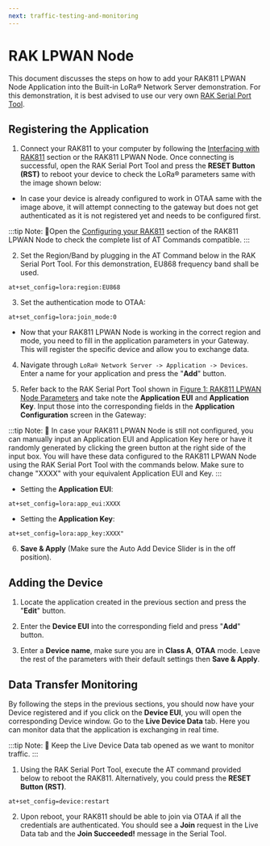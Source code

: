 ```yaml
---
next: traffic-testing-and-monitoring
---
```


# RAK LPWAN Node

This document discusses the steps on how to add your RAK811 LPWAN Node Application into the Built-in LoRa® Network Server demonstration. For this demonstration, it is best advised to use our very own [RAK Serial Port Tool](https://downloads.rakwireless.com/en/LoRa/Tools/).

## Registering the Application

1. Connect your RAK811 to your computer by following the <a href="/en-us/quick-start/rak811/interfacing-with-rak811.html " target="blank">Interfacing with RAK811</a> section or the RAK811 LPWAN Node. Once connecting is successful, open the RAK Serial Port Tool and press the **RESET Button (RST)** to reboot your device to check the LoRa® parameters same with the image shown below:

<rk-img
  src="/assets/images/quick-start-guide/rak7258/7.rak-gateway-mesh-rak811/rak811-parameters.png"
  width="100%"
  figure-number="1"
  caption="RAK811 LPWAN Node Parameters"
/>

* In case your device is already configured to work in OTAA same with the image above, it will attempt connecting to the gateway but does not get authenticated as it is not registered yet and needs to be configured first.

:::tip Note:
:pencil:Open the <a href="/en-us/quick-start/rak811/configuring-your-rak811.html" target="blank">Configuring your RAK811</a> section of the RAK811 LPWAN Node to check the complete list of AT Commands compatible.
:::

2. Set the Region/Band by plugging in the AT Command below in the RAK Serial Port Tool. For this demonstration, EU868 frequency band shall be used.

```
at+set_config=lora:region:EU868
```

3. Set the authentication mode to OTAA:

```
at+set_config=lora:join_mode:0
```

* Now that your RAK811 LPWAN Node is working in the correct region and mode, you need to fill in the application parameters in your Gateway. This will register the specific device and allow you to exchange data.

4. Navigate through `LoRa® Network Server -> Application -> Devices`. Enter a name for your application and press the "**Add**" button.

<rk-img
  src="/assets/images/quick-start-guide/rak7258/7.rak-gateway-mesh-rak811/add-application.png"
  width="100%"
  figure-number="2"
  caption="Adding Application"
/>

5. Refer back to the RAK Serial Port Tool shown in [Figure 1: RAK811 LPWAN Node Parameters](#registering-the-application) and take note the **Application EUI** and **Application Key**. Input those into the corresponding fields in the **Application Configuration** screen in the Gateway:

<rk-img
  src="/assets/images/quick-start-guide/rak7258/7.rak-gateway-mesh-rak811/set-otaa-parameters.png"
  width="100%"
  figure-number="3"
  caption="Adding Application EUI and Key"
/>

:::tip Note:
:pencil: In case your RAK811 LPWAN Node is still not configured, you can manually input an Application EUI and Application Key here or have it randomly generated by clicking the green button at the right side of the input box. You will have these data configured to the RAK811 LPWAN Node using the RAK Serial Port Tool with the commands below. Make sure to change "XXXX" with your equivalent Application EUI and Key.
:::

* Setting the **Application EUI**:

```
at+set_config=lora:app_eui:XXXX
```

* Setting the **Application Key**:

```
at+set_config=lora:app_key:XXXX"
```

6. **Save & Apply** (Make sure the Auto Add Device Slider is in the off position).

## Adding the Device

1. Locate the application created in the previous section and press the "**Edit**" button.

<rk-img
  src="/assets/images/quick-start-guide/rak7258/7.rak-gateway-mesh-rak811/edit-applications.png"
  width="100%"
  figure-number="4"
  caption="Editing the Application"
/>

2. Enter the **Device EUI** into the corresponding field and press "**Add**" button.

<rk-img
  src="/assets/images/quick-start-guide/rak7258/7.rak-gateway-mesh-rak811/add-device-in-application.png"
  width="100%"
  figure-number="5"
  caption="Adding Device in the Application"
/>

3. Enter a **Device name**, make sure you are in **Class A**, **OTAA** mode. Leave the rest of the parameters with their default settings then **Save & Apply**.

<rk-img
  src="/assets/images/quick-start-guide/rak7258/7.rak-gateway-mesh-rak811/edit-device-parameters.png"
  width="100%"
  figure-number="6"
  caption="Editing Device Parameters"
/>

## Data Transfer Monitoring

By following the steps in the previous sections, you should now have your Device registered and if you click on the **Device EUI**, you will open the corresponding Device window. Go to the **Live Device Data** tab. Here you can monitor data that the application is exchanging in real time.

:::tip Note:
:pencil: Keep the Live Device Data tab opened as we want to monitor traffic.
:::

1. Using the RAK Serial Port Tool, execute the AT command provided below to reboot the RAK811. Alternatively, you could press the **RESET Button (RST)**.

```
at+set_config=device:restart
```

2. Upon reboot, your RAK811 should be able to join via OTAA if all the credentials are authenticated. You should see a **Join** request in the Live Data tab and the **Join Succeeded!** message in the Serial Tool.

<rk-img
  src="/assets/images/quick-start-guide/rak7258/7.rak-gateway-mesh-rak811/data-monitoring.png"
  width="100%"
  figure-number="7"
  caption="Live Device Data Monitoring"
/>